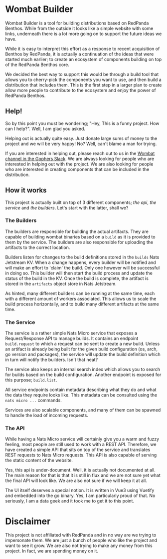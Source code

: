 # Wombat Builder

Wombat Builder is a tool for building distributions based on RedPanda Benthos. While from the outside it looks like a
simple website with some links, underneath there is a lot more going on to support the future ideas we have.

While it is easy to interpret this effort as a response to recent acquisition of Benthos by RedPanda, it is actually a
continuation of the ideas that were started much earlier; to create an ecosystem of components building on top of the
RedPanda Benthos core.

We decided the best way to support this would be through a build tool that allows you to cherry-pick the components you
want to use, and then build a distribution that includes them. This is the first step in a larger plan to create allow
more people to contribute to the ecosystem and enjoy the power of RedPanda Benthos.

## Help!
So by this point you must be wondering; "Hey, This is a funny project. How can I help?". Well, I am glad you asked. 

Helping out is actually quite easy. Just donate large sums of money to the project and we will be very happy! No? Well,
can't blame a man for trying.

If you are interested in helping out, please reach out to us in the [Wombat channel in the Gophers Slack](https://join.slack.com/t/gophers/shared_invite/zt-2k4y0h1c7-2YwUsmfllCc1utRRVM4qrA). We are always looking for people
who are interested in helping out with the project. We are also looking for people who are interested in creating
components that can be included in the distribution.

## How it works
This project is actually built on top of 3 different components; *the api*, *the service* and *the builders*. Let's 
start with the latter, shall we?

### The Builders
The builders are responsible for building the actual artifacts. They are capable of building wombat binaries based on
a `build` as it is provided to them by the service. The builders are also responsible for uploading the artifacts to
the correct location.

Builders listen for changes to the build definitions stored in the `builds` Nats Jetstream KV. When a change happens, every builder 
will be notified and will make an effort to 'claim' the build. Only one however will be successful in doing so. This
builder will then start the build process and update the status of the build in the KV. Once the build is complete, the
artifact is stored in the `artifacts` object store in Nats Jetstream.

As hinted, many different builders can be running at the same time, each with a different amount of workers associated.
This allows us to scale the build process horizontally, and to build many different artifacts at the same time.

### The Service
The service is a rather simple Nats Micro service that exposes a Request/Response API to manage builds. It contains
an endpoint `build.request` to which a request can be sent to create a new build. Unless an artifact is already being 
built for the given build configuration (os, arch, go version and packages), the service will update the build 
definition which in turn will notify the builders. Isn't that neat?

The service also keeps an internal search index which allows you to search for builds based on the build configuration.
Another endpoint is exposed for this purpose; `build.list`.

All service endpoints contain metadata describing what they do and what the data they require looks like. This metadata
can be consulted using the `nats micro ...` commands.

Services are also scalable components, and many of them can be spawned to handle the load of incoming requests.

### The API
While having a Nats Micro service will certainly give you a warm and fuzzy feeling, most people are still used to work
with a REST API. Therefore, we have created a simple API that sits on top of the service and translates REST requests
to Nats Micro requests. This API is also capable of serving the static content of the website.

Yes, this api is under-document. Well, it is actually not documented at all. The main reason for that is that it is 
still in flux and we are not sure yet what the final API will look like. We are also not sure if we will keep it at all.

The UI itself deserves a special notion. It is written in Vue3 using Vuetify and embedded into the go binary. Yes, I am
particularly proud of that. No seriously, I am a data geek and it took me to get it to this point.

# Disclaimer
This project is not affiliated with RedPanda and in no way are we trying to impersonate them. We are just a bunch of
people who like the project and want to see it grow. We are also not trying to make any money from this project. In
fact, we are spending money on it. 